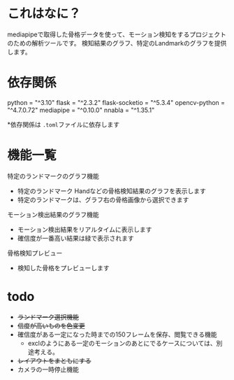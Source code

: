 # これはなに？
mediapipeで取得した骨格データを使って、モーション検知をするプロジェクトのための解析ツールです。
検知結果のグラフ、特定のLandmarkのグラフを提供します。

# 依存関係
python = "^3.10"
flask = "^2.3.2"
flask-socketio = "^5.3.4"
opencv-python = "^4.7.0.72"
mediapipe = "^0.10.0"
nnabla = "^1.35.1"

*依存関係は `.toml`ファイルに依存します


# 機能一覧

特定のランドマークのグラフ機能
- 特定のランドマーク Handなどの骨格検知結果のグラフを表示します
- 特定のランドマークは、グラフ右の骨格画像から選択できます

モーション検出結果のグラフ機能
- モーション検出結果をリアルタイムに表示します
- 確信度が一番高い結果は緑で表示されます

骨格検知プレビュー
- 検知した骨格をプレビューします

# todo
- ~~ランドマーク選択機能~~
- ~~信度が高いものを色変更~~
- 確信度がある一定になった時までの150フレームを保存、閲覧できる機能
  - exclのようにある一定のモーションのあとにでるケースについては、別途考える。
- ~~レイアウトをまともにする~~
- カメラの一時停止機能